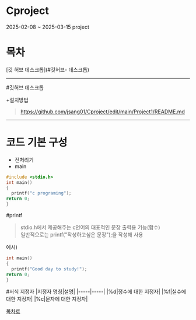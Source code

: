 # Cproject
 2025-02-08 ~ 2025-03-15 project

# 목차
[깃 허브 데스크톱](#깃허브- 데스크톱)
<hr/>

#깃허브 데스크톱

+설치방법
 >https://github.com/jsang01/Cproject/edit/main/Project1/README.md


<hr/>

# 코드 기본 구성
+ 전처리기
+ main
```c
#include <stdio.h>
int main()
{
  printf("c programing");
return 0;
}
```

#printf 
> stdio.h에서 제공해주는 c언어의 대표적인 문장 출력용 기능(함수)<br>
> 일반적으로는 printf("작성하고싶은 문장");을 작성해 사용

예시)
```c
int main()
{
  printf("Good day to study!");
return 0;
}
```
#서식 지정자
|지정자 명칭|설명|
|-----|-----|
|%d|정수에 대한 지정자|
|%f|실수에 대한 지정자|
|%c|문자에 대한 지정자|

[목차로](#목차)
